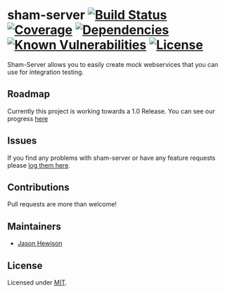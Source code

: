 # sham-server [![Build Status](https://circleci.com/gh/dos-j/sham-server.svg?style=shield&circle-token=:circle-token)](https://circleci.com/gh/dos-j/sham-server) [![Coverage](https://img.shields.io/codecov/c/github/dos-j/sham-server.svg)](https://codecov.io/gh/dos-j/sham-server) [![Dependencies](https://david-dm.org/dos-j/sham-server.svg)](https://david-dm.org/dos-j/sham-server) [![Known Vulnerabilities](https://snyk.io/test/github/dos-j/sham-server/badge.svg)](https://snyk.io/test/github/dos-j/sham-server) [![License](https://img.shields.io/badge/licence-MIT-000000.svg?style=flat-square)](https://github.com/dos-j/sham-server/blob/master/LICENSE)

Sham-Server allows you to easily create mock webservices that you can use for integration testing.

## Roadmap

Currently this project is working towards a 1.0 Release. You can see our progress [here](https://github.com/dos-j/sham-server/projects/1)

## Issues

If you find any problems with sham-server or have any feature requests please [log them here](https://github.com/dos-j/sham-server/issues?state=open).

## Contributions

Pull requests are more than welcome!

## Maintainers
* [Jason Hewison](https://github.com/JasonHewison)

## License

Licensed under [MIT](./LICENSE).
